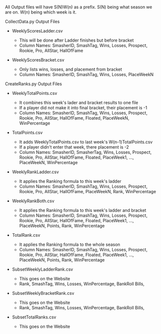 All Output files will have S(N)W(n) as a prefix.
S(N) being what season we are on.
W(n) being which week is it.

CollectData.py Output Files
- WeeklyScoresLadder.csv
	- This will be done after Ladder finishes but before bracket
	- Column Names: SmasherID, SmashTag, Wins, Losses, Prospect, Rookie, Pro, AllStar, HallOfFame
		
- WeeklyScoresBracket.csv
	- Only lists wins, losses, and placement from bracket
	- Column Names: SmasherID, SmashTag, Wins, Losses, PlaceWeekN
		


CreateRanks.py Output Files
- WeeklyTotalPoints.csv
	- It combines this week's lader and bracket results to one file
	- If a player did not make it into final bracket, their placement is -1
	- Column Names: SmasherID, SmashTag, Wins, Losses, Prospect, Rookie, Pro, AllStar, HallOfFame, Floated, PlaceWeekN, WinPercentage
- TotalPoints.csv
	- It adds WeeklyTotalPoints.csv to last week's W(n-1)TotalPoints.csv
	- If a player didn't enter that week, there placement is -2
	- Column Names: SmasherID, SmasherTag, Wins, Losses, Prospect, Rookie, Pro, AllStar, HallOfFame, Floated, PlaceWeek1, ..., PlaceWeekN, WinPercentage

- WeeklyRankLadder.csv
	- It applies the Ranking formula to this week's ladder
	- Column Names: SmasherID, SmashTag, Wins, Losses, Prospect, Rookie, Pro, AllStar, HallOfFame, PlaceWeekN, Rank, WinPercentage
- WeeklyRankBoth.csv
	- It applies the Ranking formula to this week's ladder and bracket
	- Column Names: SmasherID, SmashTag, Wins, Losses, Prospect, Rookie, Pro, AllStar, HallOfFame, Floated, PlaceWeek1, ..., PlaceWeekN, Points, Rank, WinPercentage
- TotalRank.csv
	- It applies the Ranking formula to the whole season
	- Column Names: SmasherID, SmashTag, Wins, Losses, Prospect, Rookie, Pro, AllStar, HallOfFame, Floated, PlaceWeek1, ..., PlaceWeekN, Points, Rank, WinPercentage
	
- SubsetWeeklyLadderRank.csv
	- This goes on the Website
	- Rank, SmashTag, Wins, Losses, WinPercentage, BankRoll Bills, 
- SubsetWeeklyBracketRank.csv
	- This goes on the Website
	- Rank, SmashTag, Wins, Losses, WinPercentage, BankRoll Bills, 
- SubsetTotalRanks.csv
	- This goes on the Website